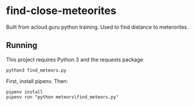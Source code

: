# find-close-meteorites
Built from acloud.guru python training.
Used to find distance to meterorites.

## Running

This project requires Python 3 and the requests package

`python3 find_meteors.py`

First, install pipenv. Then:

```
pipenv install
pipenv run "python meteors\find_meteors.py"
```
